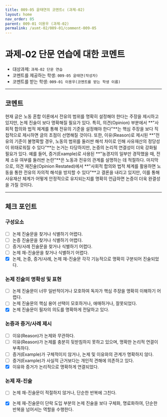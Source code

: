 ```yaml
---
title: 009-05 윤태연의 코멘트c (과제-02) 
layout: home
nav_order: 05
parent: 009-01 이용우 (과제-02)
permalink: /asmt-02/009-01/comment-009-05
---
```


# 과제-02 단문 연습에 대한 코멘트

- 대상과제: `과제-02 단문 연습`
- 코멘트를 제공하는 학생: `009-05 윤태연(작성자)` 
- 코멘트를 받는 학생: `009-01 이용우(코멘트를 받는 학생 이름)` 

---

## 코멘트

현재 글은 노동 혼합 이론에서 전유의 범위를 명확히 설정해야 한다는 주장을 제시하고 있지만, 논제 진술이 보다 명확해질 필요가 있다. 특히, 의견(Opinion) 부분에서 **"사회적 합의와 법적 체계를 통해 전유의 기준을 설정해야 한다"**는 핵심 주장을 보다 직접적으로 제시하면 글의 초점이 선명해질 것이다. 또한, 이유(Reason)로 제시된 **"전유의 기준이 불명확할 경우, 노동의 범위를 둘러싼 해석 차이로 인해 사유재산의 정당성이 위태로워질 수 있다"**는 논거는 타당하지만, 논증의 논리적 연결성이 더욱 강화될 필요가 있다. 예를 들어, 증거(Example)로 사용된 **"농경지의 일부만 경작했을 때, 전체 소유 여부를 둘러싼 논란"**은 노동과 전유의 관계를 설명하는 데 적절하다. 마지막으로, 의견 재진술(Opinion Restated)에서 **"사회적 합의와 법적 체계를 활용하면 노동을 통한 전유의 자의적 해석을 방지할 수 있다"**고 결론을 내리고 있지만, 이를 통해 사유재산 체계가 어떻게 안정적으로 유지되는지를 명확히 언급하면 논증이 더욱 완결성을 가질 것이다. 

---

## 체크 포인트

### **구성요소**
- [ ] 논제 진술문을 찾거나 식별하기 어렵다.
- [ ] 논증 진술문을 찾거나 식별하기 어렵다.
- [ ] 증거/사례 진술문을 찾거나 식별하기 어렵다.
- [ ] 논제 재-진술문을 찾거나 식별하기 어렵다.
- [x] 논제, 논증, 증거/사례, 논제 재-진술문 각각 기능적으로 명확히 구분되어 진술되었다.

### **논제 진술의 명확성 및 표현**  
- [ ] 논제 진술문이 너무 일반적이거나 모호하여 독자가 핵심 주장을 명확히 이해하기 어렵다.  
- [ ] 논제 진술문의 핵심 용어 선택이 모호하거나, 애매하거나, 잘못되었다.  
- [x] 논제 진술문이 필자의 의도를 명확하게 전달하고 있다.  

### **논증과 증거/사례 제시**  
- [ ] 이유(Reason)가 논제와 무관하다.
- [ ] 이유(Reason)가 논제를 충분히 뒷받침하지 못하고 있으며, 명확한 논리적 연결이 부족하다.  
- [ ] 증거(Example)가 구체적이지 않거나, 논제 및 이유와의 관계가 명확하지 않다. 
- [ ] 증거(Example)가 사실적 근거보다는 개인적 견해에 의존하고 있다.  
- [x] 이유와 증거가 논리적으로 명확하게 연결되었다.  

### **논제 재-진술**  
- [ ] 논제 재-진술문이 적절하지 않거나, 단순한 반복에 그친다.   
- [x] 논제 재-진술문이 단락 도입 부분의 논제 진술을 보다 구체화, 명료화하여, 단순한 반복을 넘어서는 역할을 수행한다.  

